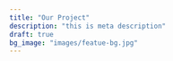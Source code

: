 ```yaml
---
title: "Our Project"
description: "this is meta description"
draft: true
bg_image: "images/featue-bg.jpg"
---
```

